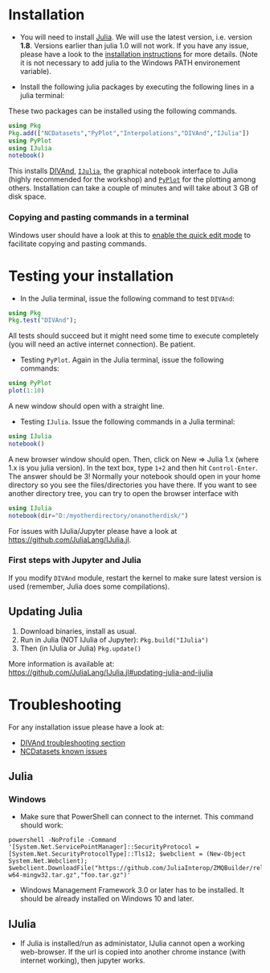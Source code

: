 # Installation

* You will need to install [Julia](https://julialang.org/downloads/). We will use the latest version, i.e. version **1.8**. Versions earlier than julia 1.0 will not work. If you have any issue, please have a look to the [installation instructions](https://julialang.org/downloads/platform/) for more details. (Note it is not necessary to add julia to the Windows PATH environement variable).

* Install the following julia packages by executing the following lines in a julia terminal:

These two packages can be installed using the following commands.
```julia
using Pkg
Pkg.add(["NCDatasets","PyPlot","Interpolations","DIVAnd","IJulia"])
using PyPlot
using IJulia
notebook()
```
This installs [DIVAnd](https://github.com/gher-ulg/DIVAnd.jl/), [`IJulia`](https://github.com/JuliaLang/IJulia.jl), the graphical notebook interface to Julia (highly recommended for the workshop) and [`PyPlot`](https://github.com/JuliaPy/PyPlot.jl) for the plotting among others.
Installation can take a couple of minutes and will take about 3 GB of disk space.

### Copying and pasting commands in a terminal

Windows user should have a look at this to [enable the quick edit mode](https://blogs.msdn.microsoft.com/adioltean/2004/12/27/useful-copypaste-trick-in-cmd-exe/) to facilitate copying and pasting commands.





# Testing your installation

* In the Julia terminal, issue the following command to test `DIVAnd`:

```julia
using Pkg
Pkg.test("DIVAnd");
```
All tests should succeed but it might need some time to execute completely (you will need an active internet connection). Be patient.

* Testing `PyPlot`. Again in the Julia terminal, issue the following commands:

```julia
using PyPlot
plot(1:10)
```

A new window should open with a straight line.

* Testing `IJulia`. Issue the following commands in a Julia terminal:

```julia
using IJulia
notebook()
```
A new browser window should open. Then, click on New => Julia 1.x (where 1.x is you julia version). In the text box, type `1+2` and then hit `Control-Enter`. The answer should be 3! Normally your notebook should open in your home directory so you see the files/directories you have there. If you want to see another directory tree, you can try to open the browser interface with 

```julia
using IJulia
notebook(dir="D:/myotherdirectory/onanotherdisk/")
```

For issues with IJulia/Jupyter please have a look at https://github.com/JuliaLang/IJulia.jl.

### First steps with Jupyter and Julia

If you modify `DIVAnd` module, restart the kernel to make sure latest version is
used (remember, Julia does some compilations).

## Updating Julia

1. Download binaries, install as usual.
2. Run in Julia (NOT IJulia of Jupyter): `Pkg.build("IJulia")`
3. Then (in IJulia or Julia) `Pkg.update()`

More information is available at: https://github.com/JuliaLang/IJulia.jl#updating-julia-and-ijulia

# Troubleshooting

For any installation issue please have a look at:

* [DIVAnd troubleshooting section](https://gher-ulg.github.io/DIVAnd.jl/latest/#Troubleshooting-1)
* [NCDatasets known issues](https://alexander-barth.github.io/NCDatasets.jl/latest/issues/)

## Julia

### Windows

* Make sure that PowerShell can connect to the internet. This command should work:

```
powershell -NoProfile -Command '[System.Net.ServicePointManager]::SecurityProtocol =[System.Net.SecurityProtocolType]::Tls12; $webclient = (New-Object System.Net.Webclient); $webclient.DownloadFile("https://github.com/JuliaInterop/ZMQBuilder/releases/download/v4.2.5+6/ZMQ.x86_64-w64-mingw32.tar.gz","foo.tar.gz")'
```

* Windows Management Framework 3.0 or later has to be installed. It should be already installed on Windows 10 and later.


## IJulia

* If Julia is installed/run as administator, IJulia cannot open a working web-browser.  If the url is copied into another chrome instance (with internet working), then jupyter works.
